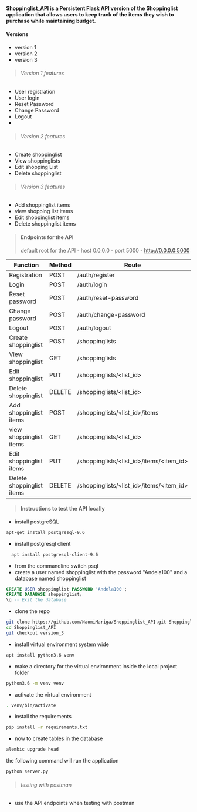 
#### Shoppinglist_API is a Persistent Flask API version of the Shoppinglist application that allows users to keep track of the items they wish to purchase while maintaining budget.
#### Versions
- version 1
- version 2
- version 3

> ###### Version 1 features
- User registration
- User login
- Reset Password
- Change Password
- Logout
-
> ###### Version 2 features
- Create shoppinglist
- View shoppinglists
- Edit shopping List
- Delete shoppinglist

> ###### Version 3 features
- Add shoppinglist items
- view shopping list items
- Edit shoppinglist items
- Delete shoppinglist items

> #### Endpoints for the API
> default root for the API
      - host 0.0.0.0
      - port 5000
      - http://0.0.0.0:5000

|Function|Method|Route|
|--------|------|-----|
|Registration |POST  |/auth/register|
|Login    |POST  |/auth/login|
|Reset password|POST  |/auth/reset-password|
|Change password|POST |/auth/change-password|
|Logout|POST |/auth/logout|
|Create shoppinglist|POST|/shoppinglists|
|View shoppinglist|GET|/shoppinglists|
|Edit shoppinglist|PUT|/shoppinglists/<list_id>|
|Delete shoppinglist|DELETE|/shoppinglists/<list_id>|
|Add shoppinglist items|POST|/shoppinglists/<list_id>/items|
|view shoppinglist items|GET|/shoppinglists/<list_id>|
|Edit shoppinglist items|PUT|/shoppinglists/<list_id>/items/<item_id>
|Delete shoppinglist items|DELETE|/shoppinglists/<list_id>/items/<item_id>|

> #### Instructions to test the API locally
 - install postgreSQL
  ```sh
  apt-get install postgresql-9.6
  ```
 - install postgresql client
  ```sh
    apt install postgresql-client-9.6
  ```
  - from the commandline switch psql
  - create a user named shoppinglist with the   password "Andela100" and  a database named shoppinglist
  ```sql
  CREATE USER shoppinglist PASSWORD 'Andela100';
  CREATE DATABASE shoppinglist;
  \q -- Exit the database
  ```
 - clone the repo
 ```sh
 git clone https://github.com/NaomiMariga/Shoppinglist_API.git Shoppinglist_API
 cd Shoppinglist_API
 git checkout version_3
 ```
 -  install virtual environment system wide
 ```sh
 apt install python3.6 venv
 ```
 - make a directory for the virtual environment inside the local project folder
 ```sh
 python3.6 -m venv venv
 ```
 - activate the virtual environment
 ```sh 
 . venv/bin/activate
 ```
 - install the requirements
 ```sh
 pip install -r requirements.txt 
 ```
 - now to create tables in the database
 ```sh
 alembic upgrade head
 ```
the following  command will run the application
```sh
python server.py
```
> ###### testing with postman
- use the API endpoints when testing with postman